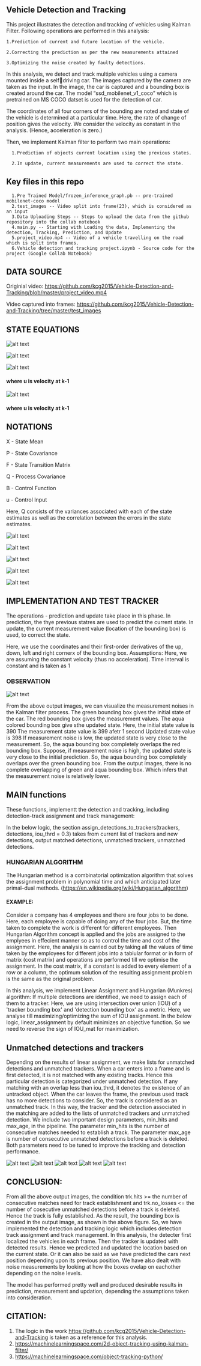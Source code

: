 ## Vehicle Detection and Tracking

This project illustrates the detection and tracking of vehicles using Kalman Filter. Following operations are performed in this analysis:

    1.Prediction of current and future location of the vehicle.
   
    2.Correcting the prediction as per the new measurements attained
   
    3.Optimizing the noise created by faulty detections.
   
In this analysis, we detect and track multiple vehicles using a camera mounted inside a selfdriving car. The images captured by the camera are taken as the input. In the image, the car is captured and a bounding box is created around the car. The model “ssd_mobilenet_v1_coco” which is pretrained on MS COCO datset is used for the detection of car.

The coordinates of all four corners of the bounding are noted and state of the vehicle is determined at a particular time. Here, the rate of change of position gives the velocity. We consider the velocity as constant in the analysis. (Hence, acceleration is zero.)

Then, we implement Kalman filter to perform two main operations:

      1.Prediction of objects current location using the previous states.
      
      2.In update, current measurements are used to correct the state.


## Key files in this repo

      1.Pre Trained Model/frozen_inference_graph.pb -- pre-trained mobilenet-coco model
      2.test_images -- Video split into frame(23), which is considered as an input
      3.Data Uploading Steps -- Steps to upload the data from the github repository into the collab notebook
      4.main.py -- Starting with Loading the data, Implementing the detection, Tracking, Prediction, and Update  
      5.project_video.mp4 -- Video of a vehicle travelling on the road which is split into frames.
      6.Vehicle detection and tracking project.ipynb - Source code for the project (Google Collab Notebook)
      
 

## DATA SOURCE

Originial video:
https://github.com/kcg2015/Vehicle-Detection-and-Tracking/blob/master/project_video.mp4

Video captured into frames:
https://github.com/kcg2015/Vehicle-Detection-and-Tracking/tree/master/test_images

## STATE EQUATIONS

![alt text](https://github.com/Karthika-ai/Vehicle-Detection-and-Tracking-Using-Kalman-Filter/blob/main/screenshots/13.png?raw=true)

![alt text](https://github.com/Karthika-ai/Vehicle-Detection-and-Tracking-Using-Kalman-Filter/blob/main/screenshots/Screen%20Shot%202022-03-19%20at%208.44.05%20PM.png?raw=true)


![alt text](https://github.com/Karthika-ai/Vehicle-Detection-and-Tracking-Using-Kalman-Filter/blob/main/screenshots/1.png?raw=true)

#### where u is velocity at k-1

![alt text](https://github.com/Karthika-ai/Vehicle-Detection-and-Tracking-Using-Kalman-Filter/blob/main/screenshots/2.png?raw=true)

#### where u is velocity at k-1

## NOTATIONS

X - State Mean

P - State Covariance

F - State Transition Matrix

Q - Process Covariance

B - Control Function

u - Control Input

Here, Q consists of the variances associated with each of the state estimates as well as the correlation between the errors in the state estimates. 

![alt text](https://github.com/Karthika-ai/Vehicle-Detection-and-Tracking-Using-Kalman-Filter/blob/main/screenshots/Screen%20Shot%202022-03-19%20at%208.36.58%20PM.png?raw=true)

![alt text](https://github.com/Karthika-ai/Vehicle-Detection-and-Tracking-Using-Kalman-Filter/blob/main/screenshots/3.png?raw=true)

![alt text](https://github.com/Karthika-ai/Vehicle-Detection-and-Tracking-Using-Kalman-Filter/blob/main/screenshots/4.png?raw=true)

![alt text](https://github.com/Karthika-ai/Vehicle-Detection-and-Tracking-Using-Kalman-Filter/blob/main/screenshots/6.png?raw=true)

![alt text](https://github.com/Karthika-ai/Vehicle-Detection-and-Tracking-Using-Kalman-Filter/blob/main/screenshots/7.png?raw=true)



## IMPLEMENTATION AND TEST TRACKER

The operations - prediction and update take place in this phase.
In prediction, the thye previous statres are used to predict the current state. In update, the current measurement value (location of the bounding box) is used, to correct the state.

Here, we use the coordinates and their first-order derivatives of the up, down, left and right cornerx of the bounding box.
Assumptions:
Here, we are assuming the constant velocity (thus no acceleration).
Time interval is constant and is taken as 1

### OBSERVATION

![alt text](https://github.com/kcg2015/Vehicle-Detection-and-Tracking/raw/master/example_imgs/low_meas_noise.png)


From the above output images, we can visualize the measurement noises in the Kalman filter process.
The green bounding box gives the initial state of the car. The red bounding box gives the measurement values. The aqua colored bounding box give sthe updated state.
Here, the initial state value is 390 The measurement state value is 399 afetr 1 second Updated state value is 398
If measurement noise is low, the updated state is very close to the measurement. So, the aqua bounding box completely overlaps the red bounding box.
Suppose, if measurement noise is high, the updated state is very close to the initial prediction. So, the aqua bounding box completely overlaps over the green bounding box.
From the output images, there is no complete overlapping of green and aqua bounding box. Which infers that the measurement noise is relatively lower.


## MAIN functions

These functions, implementt the detection and tracking, including detection-track assignment and track management:

In the below logic, the section assign_detections_to_trackers(trackers, detections, iou_thrd = 0.3) takes from current list of trackers and new detections, output matched detections, unmatched trackers, unmatched detections.

### HUNGARIAN ALGORITHM

The Hungarian method is a combinatorial optimization algorithm that solves the assignment problem in polynomial time and which anticipated later primal–dual methods. (https://en.wikipedia.org/wiki/Hungarian_algorithm)

#### EXAMPLE:

Consider a company has 4 employees and there are four jobs to be done. Here, each employee is capable of doing any of the four jobs. But, the time taken to complete the work is different for different employees. Then Hungarian Algorithm concept is applied and the jobs are assigned to the emplyees in effecient manner so as to control the time and cost of the assignment.
Here, the analysis is carried out by taking all the values of time taken by the employees for different jobs into a tablular format or in form of matrix (cost matrix) and operations are performed till we optimise the assignment.
In the cost matrix, if a constant is added to every element of a row or a column, the optimum solution of the resulting assignment problem is the same as the original problem.

In this analysis, we implement Linear Assignment and Hungarian (Munkres) algorithm:
If multiple detections are identified, we need to assign each of them to a tracker. Here, we are using intersection over union (IOU) of a 'tracker bounding box' and 'detection bounding box' as a metric. Here, we analyse till maximizing/optimizing the sum of IOU assignment.
In the below logic, linear_assignment by default minimizes an objective function. So we need to reverse the sign of IOU_mat for maximization.

## Unmatched detections and trackers

Depending on the results of linear assignment, we make lists for unmatched detections and unmatched trackers.
When a car enters into a frame and is first detected, it is not matched with any existing tracks. Hence this particular detection is categorized under unmatched detection. If any matching with an overlap less than iou_thrd, it denotes the existence of an untracked object. When the car leaves the frame, the previous used track has no more detections to consider. So, the track is considered as an unmatched track.
In this way, the tracker and the detection associated in the matching are added to the lists of unmatched trackers and unmatched detection.
We include two important design parameters, min_hits and max_age, in the pipeline. The parameter min_hits is the number of consecutive matches needed to establish a track. The parameter max_age is number of consecutive unmatched detections before a track is deleted. Both parameters need to be tuned to improve the tracking and detection performance.


![alt text](https://github.com/Karthika-ai/Vehicle-Detection-and-Tracking-Using-Kalman-Filter/blob/main/screenshots/8.png?raw=true)
![alt text](https://github.com/Karthika-ai/Vehicle-Detection-and-Tracking-Using-Kalman-Filter/blob/main/screenshots/9.png?raw=true)
![alt text](https://github.com/Karthika-ai/Vehicle-Detection-and-Tracking-Using-Kalman-Filter/blob/main/screenshots/10.png?raw=true)
![alt text](https://github.com/Karthika-ai/Vehicle-Detection-and-Tracking-Using-Kalman-Filter/blob/main/screenshots/11.png?raw=true)
![alt text](https://github.com/Karthika-ai/Vehicle-Detection-and-Tracking-Using-Kalman-Filter/blob/main/screenshots/12.png?raw=true)



## CONCLUSION:

From all the above output images, the condition trk.hits >= the number of consecutive matches need for track establishment and trk.no_losses <= the number of cosecutive unmatched detections before a track is deleted. Hence the track is fully established.
As the result, the bounding box is created in the output image, as shown in the above figure.
So, we have implemented the detection and tracking logic which includes detection track assignment and track management. In this analysis, the detecter first localized the vehicles in each frame. Then the tracker is updated with detected results. Hence we predicted and updated the location based on the current state. Or it can also be said as we have predicted the cars next position depending upon its previous position. We have also dealt with noise measurements by looking at how the boxes ovelap on eachother depending on the noise levels.

The model has performed pretty well and produced desirable results in prediction, measurement and updation, depending the assumptions taken into consideration.


## CITATION:

1. The logic in the work https://github.com/kcg2015/Vehicle-Detection-and-Tracking is taken as a reference for this analysis.
2. https://machinelearningspace.com/2d-object-tracking-using-kalman-filter/
3. https://machinelearningspace.com/object-tracking-python/




